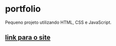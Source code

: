 # portfolio
Pequeno projeto utilizando HTML, CSS e JavaScript.
## <a href="https://levisanches.github.io/portfolio_levisanches/" target="_blank" rel="external">link para o site</a>
